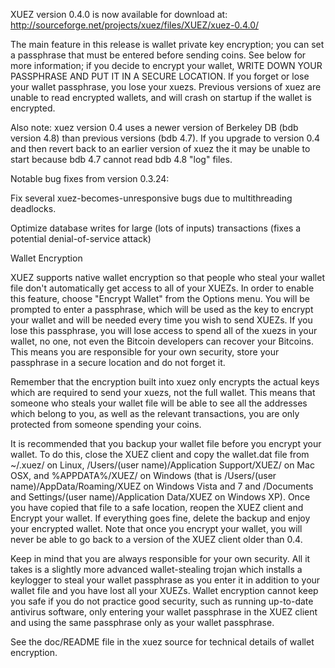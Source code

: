 XUEZ version 0.4.0 is now available for download at:
http://sourceforge.net/projects/xuez/files/XUEZ/xuez-0.4.0/

The main feature in this release is wallet private key encryption;
you can set a passphrase that must be entered before sending coins.
See below for more information; if you decide to encrypt your wallet,
WRITE DOWN YOUR PASSPHRASE AND PUT IT IN A SECURE LOCATION. If you
forget or lose your wallet passphrase, you lose your xuezs.
Previous versions of xuez are unable to read encrypted wallets,
and will crash on startup if the wallet is encrypted.

Also note: xuez version 0.4 uses a newer version of Berkeley DB
(bdb version 4.8) than previous versions (bdb 4.7). If you upgrade
to version 0.4 and then revert back to an earlier version of xuez
the it may be unable to start because bdb 4.7 cannot read bdb 4.8
"log" files.


Notable bug fixes from version 0.3.24:

Fix several xuez-becomes-unresponsive bugs due to multithreading
deadlocks.

Optimize database writes for large (lots of inputs) transactions
(fixes a potential denial-of-service attack)


Wallet Encryption

XUEZ supports native wallet encryption so that people who steal your
wallet file don't automatically get access to all of your XUEZs.
In order to enable this feature, choose "Encrypt Wallet" from the
Options menu.  You will be prompted to enter a passphrase, which
will be used as the key to encrypt your wallet and will be needed
every time you wish to send XUEZs.  If you lose this passphrase,
you will lose access to spend all of the xuezs in your wallet,
no one, not even the Bitcoin developers can recover your Bitcoins.
This means you are responsible for your own security, store your
passphrase in a secure location and do not forget it.

Remember that the encryption built into xuez only encrypts the
actual keys which are required to send your xuezs, not the full
wallet.  This means that someone who steals your wallet file will
be able to see all the addresses which belong to you, as well as the
relevant transactions, you are only protected from someone spending
your coins.

It is recommended that you backup your wallet file before you
encrypt your wallet.  To do this, close the XUEZ client and
copy the wallet.dat file from ~/.xuez/ on Linux, /Users/(user
name)/Application Support/XUEZ/ on Mac OSX, and %APPDATA%/XUEZ/
on Windows (that is /Users/(user name)/AppData/Roaming/XUEZ on
Windows Vista and 7 and /Documents and Settings/(user name)/Application
Data/XUEZ on Windows XP).  Once you have copied that file to a
safe location, reopen the XUEZ client and Encrypt your wallet.
If everything goes fine, delete the backup and enjoy your encrypted
wallet.  Note that once you encrypt your wallet, you will never be
able to go back to a version of the XUEZ client older than 0.4.

Keep in mind that you are always responsible for your own security.
All it takes is a slightly more advanced wallet-stealing trojan which
installs a keylogger to steal your wallet passphrase as you enter it
in addition to your wallet file and you have lost all your XUEZs.
Wallet encryption cannot keep you safe if you do not practice
good security, such as running up-to-date antivirus software, only
entering your wallet passphrase in the XUEZ client and using the
same passphrase only as your wallet passphrase.

See the doc/README file in the xuez source for technical details
of wallet encryption.
